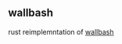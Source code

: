 wallbash
---------

rust reimplemntation of [wallbash](https://github.com/prasanthrangan/hyprdots/blob/main/Configs/.local/share/bin/wallbash.sh)
